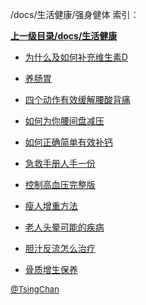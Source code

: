 /docs/生活健康/强身健体 索引：


**[上一级目录/docs/生活健康](/docs/生活健康/index.md)**

- [为什么及如何补充维生素D](/docs/生活健康/强身健体/为什么及如何补充维生素D.md)

- [养肠胃](/docs/生活健康/强身健体/养肠胃.md)

- [四个动作有效缓解腰酸背痛](/docs/生活健康/强身健体/四个动作有效缓解腰酸背痛.md)

- [如何为你腰间盘减压](/docs/生活健康/强身健体/如何为你腰间盘减压.md)

- [如何正确简单有效补钙](/docs/生活健康/强身健体/如何正确简单有效补钙.md)

- [急救手册人手一份](/docs/生活健康/强身健体/急救手册人手一份.md)

- [控制高血压完整版](/docs/生活健康/强身健体/控制高血压完整版.md)

- [瘦人增重方法](/docs/生活健康/强身健体/瘦人增重方法.md)

- [老人头晕可能的疾病](/docs/生活健康/强身健体/老人头晕可能的疾病.md)

- [胆汁反流怎么治疗](/docs/生活健康/强身健体/胆汁反流怎么治疗.md)

- [骨质增生保养](/docs/生活健康/强身健体/骨质增生保养.md)


<font size=2 color='grey'> [@TsingChan](http://www.9ong.com/) </font>